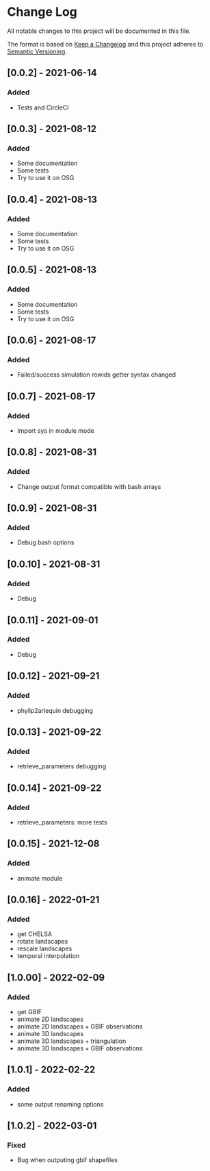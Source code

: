 # Change Log

All notable changes to this project will be documented in this file.

The format is based on [Keep a Changelog](http://keepachangelog.com/)
and this project adheres to [Semantic Versioning](http://semver.org/).

## [0.0.2] - 2021-06-14

### Added

- Tests and CircleCI

## [0.0.3] - 2021-08-12

### Added

- Some documentation
- Some tests
- Try to use it on OSG

## [0.0.4] - 2021-08-13

### Added

- Some documentation
- Some tests
- Try to use it on OSG

## [0.0.5] - 2021-08-13

### Added

- Some documentation
- Some tests
- Try to use it on OSG

## [0.0.6] - 2021-08-17

### Added

- Failed/success simulation rowids getter syntax changed

## [0.0.7] - 2021-08-17

### Added

- Import sys in module mode

## [0.0.8] - 2021-08-31

### Added

- Change output format compatible with bash arrays

## [0.0.9] - 2021-08-31

### Added

- Debug bash options

## [0.0.10] - 2021-08-31

### Added

- Debug


## [0.0.11] - 2021-09-01

### Added

- Debug


## [0.0.12] - 2021-09-21

### Added

- phylip2arlequin debugging

## [0.0.13] - 2021-09-22

### Added

- retrieve_parameters debugging

## [0.0.14] - 2021-09-22

### Added

- retrieve_parameters: more tests

## [0.0.15] - 2021-12-08

### Added

- animate module

## [0.0.16] - 2022-01-21

### Added

- get CHELSA
- rotate landscapes
- rescale landscapes
- temporal interpolation

## [1.0.00] - 2022-02-09

### Added

- get GBIF
- animate 2D landscapes
- animate 2D landscapes + GBIF observations
- animate 3D landscapes
- animate 3D landscapes + triangulation
- animate 3D landscapes + GBIF observations

## [1.0.1] - 2022-02-22

### Added

- some output renaming options

## [1.0.2] - 2022-03-01

### Fixed

- Bug when outputing gbif shapefiles 
